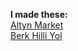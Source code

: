 **I made these:**<br/>
[Altyn Market](https://altynmarket.com.tm)<br/>
[Berk Hilli Yol](https://berkhilliyol.com.tm)
